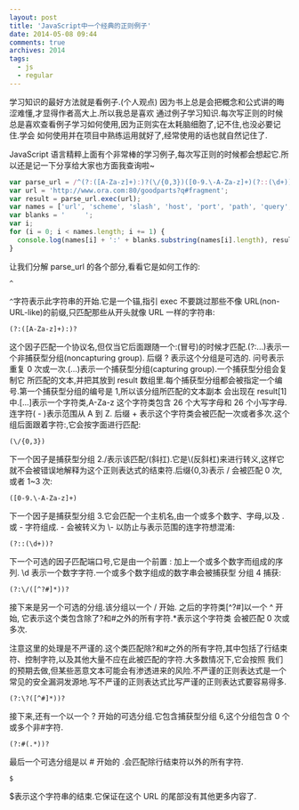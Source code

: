 ```yaml
---
layout: post
title: 'JavaScript中一个经典的正则例子'
date: 2014-05-08 09:44
comments: true
archives: 2014
tags:
  - js
  - regular
---
```


学习知识的最好方法就是看例子.(个人观点) 因为书上总是会把概念和公式讲的晦涩难懂,才显得作者高大上.所以我总是喜欢
通过例子学习知识.每次写正则的时候总是喜欢查看例子学习如何使用,因为正则实在太耗脑细胞了,记不住,也没必要记住.学会
如何使用并在项目中熟练运用就好了,经常使用的话也就自然记住了.

JavaScript 语言精粹上面有个非常棒的学习例子,每次写正则的时候都会想起它.所以还是记一下分享给大家也方面我查询啦~

```js
var parse_url = /^(?:([A-Za-z]+):)?(\/{0,3})([0-9.\-A-Za-z]+)(?::(\d+))?(?:\/([^?#]*))?(?:\?([^#]*))?(?:#(.*))?$/;
var url = 'http://www.ora.com:80/goodparts?q#fragment';
var result = parse_url.exec(url);
var names = ['url', 'scheme', 'slash', 'host', 'port', 'path', 'query', 'hash'];
var blanks = '     ';
var i;
for (i = 0; i < names.length; i += 1) {
  console.log(names[i] + ':' + blanks.substring(names[i].length), result[i]);
}
```

让我们分解 parse_url 的各个部分,看看它是如何工作的:

```
^
```

`^`字符表示此字符串的开始.它是一个锚,指引 exec 不要跳过那些不像 URL(non-URL-like)的前缀,只匹配那些从开头就像 URL 一样的字符串:

```
(?:([A-Za-z]+):)?
```

这个因子匹配一个协议名,但仅当它后面跟随一个:(冒号)的时候才匹配.(?:...)表示一个非捕获型分组(noncapturing group).
后缀 ? 表示这个分组是可选的. 问号表示重复 0 次或一次.(...)表示一个捕获型分组(capturing group).一个捕获型分组会复制它
所匹配的文本,并把其放到 result 数组里.每个捕获型分组都会被指定一个编号.第一个捕获型分组的编号是 1,所以该分组所匹配的文本副本
会出现在 result[1]中.[...]表示一个字符类,A-Za-z 这个字符类包含 26 个大写字母和 26 个小写字母.连字符( - )表示范围从 A 到 Z.
后缀 + 表示这个字符类会被匹配一次或者多次.这个组后面跟着字符:,它会按字面进行匹配:

```
(\/{0,3})
```

下一个因子是捕获型分组 2.\/表示该匹配/(斜扛).它是\\(反斜杠)来进行转义,这样它就不会被错误地解释为这个正则表达式的结束符.后缀{0,3}表示
/ 会被匹配 0 次,或者 1~3 次:

```
([0-9.\-A-Za-z]+)
```

下一个因子是捕获型分组 3.它会匹配一个主机名,由一个或多个数字、字母,以及 . 或 - 字符组成. - 会被转义为 \\- 以防止与表示范围的连字符想混淆:

```
(?::(\d+))?
```

下一个可选的因子匹配端口号,它是由一个前置 : 加上一个或多个数字而组成的序列. \d 表示一个数字字符.一个或多个数字组成的数字串会被捕获型
分组 4 捕获:

```
(?:\/([^?#]*))?
```

接下来是另一个可选的分组.该分组以一个 / 开始. 之后的字符类[^?#]以一个 ^ 开始, 它表示这个类包含除了?和#之外的所有字符.\*表示这个字符类
会被匹配 0 次或多次.

注意这里的处理是不严谨的.这个类匹配除?和#之外的所有字符,其中包括了行结束符、控制字符,以及其他大量不应在此被匹配的字符.大多数情况下,它会按照
我们的预期去做,但某些恶意文本可能会有渗透进来的风险.不严谨的正则表达式是一个常见的安全漏洞发源地.写不严谨的正则表达式比写严谨的正则表达式要容易得多.

```
(?:\?([^#]*))?
```

接下来,还有一个以一个 ? 开始的可选分组.它包含捕获型分组 6,这个分组包含 0 个或多个非#字符.

```
(?:#(.*))?
```

最后一个可选分组是以 # 开始的 .会匹配除行结束符以外的所有字符.

```
$
```

\$表示这个字符串的结束.它保证在这个 URL 的尾部没有其他更多内容了.
